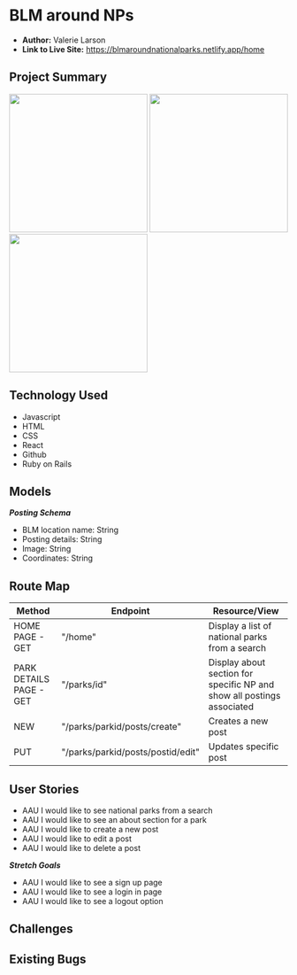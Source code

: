 # BLM around NPs
 
- **Author:** Valerie Larson
- **Link to Live Site:** https://blmaroundnationalparks.netlify.app/home
 
 
## Project Summary
 
 
<img src="" width="250"> 
 
<img src="" width="250"> 
 
 <img src="" width="250"> 
 
## Technology Used
- Javascript
- HTML
- CSS
- React
- Github
- Ruby on Rails
 
## Models
***Posting Schema***
- BLM location name: String
- Posting details: String
- Image: String
- Coordinates: String
 
 
## Route Map
 
| Method | Endpoint | Resource/View |
|--------|----------|---------------|
|HOME PAGE - GET| "/home" | Display a list of national parks from a search|
|PARK DETAILS PAGE - GET| "/parks/id" | Display about section for specific NP and show all postings associated |
|NEW| "/parks/parkid/posts/create" | Creates a new post|
|PUT| "/parks/parkid/posts/postid/edit" | Updates specific post|



 
 ## User Stories 
- AAU I would like to see national parks from a search
- AAU I would like to see an about section for a park
- AAU I would like to create a new post
- AAU I would like to edit a post
- AAU I would like to delete a post
 
***Stretch Goals***
- AAU I would like to see a sign up page
- AAU I would like to see a login in page 
- AAU I would like to see a logout option
 
## Challenges
 
 
 
## Existing Bugs

